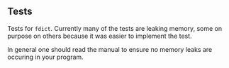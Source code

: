 Tests
-----
Tests for `fdict`. Currently many of the tests are leaking memory,
some on purpose on others because it was easier to implement
the test.

In general one should read the manual to ensure no memory leaks are
occuring in your program.
